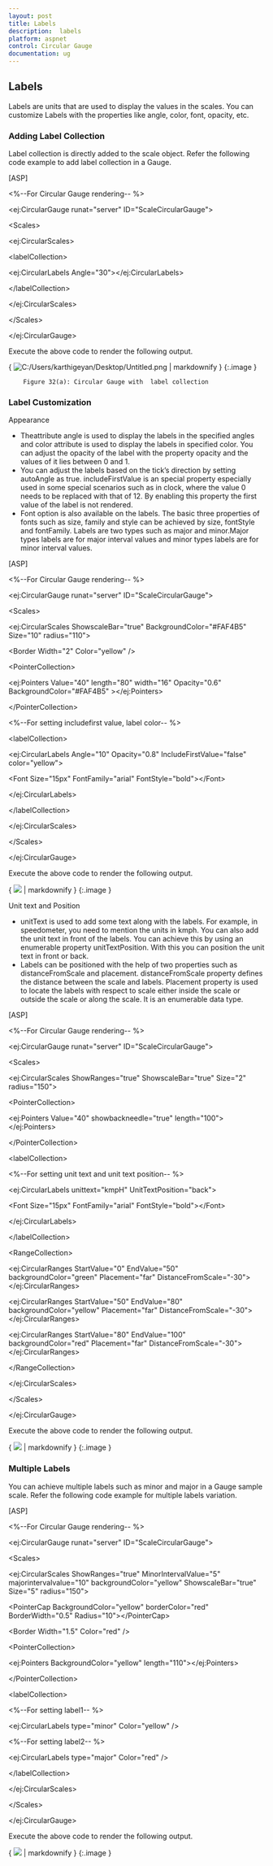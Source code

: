 ```yaml
---
layout: post
title: Labels
description:  labels
platform: aspnet
control: Circular Gauge
documentation: ug
---
```


##  Labels

Labels are units that are used to display the values in the scales. You can customize Labels with the properties like angle, color, font, opacity, etc.



### Adding Label Collection 

Label collection is directly added to the scale object. Refer the following code example to add label collection in a Gauge.





[ASP]

&lt;%--For Circular Gauge rendering-- %&gt;

&lt;ej:CircularGauge runat="server" ID="ScaleCircularGauge"&gt;

&lt;Scales&gt;

&lt;ej:CircularScales&gt;

&lt;labelCollection&gt;

&lt;ej:CircularLabels Angle="30"&gt;&lt;/ej:CircularLabels&gt;

&lt;/labelCollection&gt;

&lt;/ej:CircularScales&gt;

&lt;/Scales&gt;

&lt;/ej:CircularGauge&gt;



Execute the above code to render the following output.

{ ![C:/Users/karthigeyan/Desktop/Untitled.png](Labels_images/Labels_img1.png) | markdownify }
{:.image }


        Figure 32(a): Circular Gauge with  label collection

### Label Customization

Appearance

* Theattribute angle is used to display the labels in the specified angles and color attribute is used to display the labels in specified color. You can adjust the opacity of the label with the property opacity and the values of it lies between 0 and 1.
* You can adjust the labels based on the tick’s direction by setting autoAngle as true. includeFirstValue is an special property especially used in some special scenarios such as in clock, where the value 0 needs to be replaced with that of 12. By enabling this property the first value of the label is not rendered.
* Font option is also available on the labels. The basic three properties of fonts such as size, family and style can be achieved by size, fontStyle and fontFamily. Labels are two types such as major and minor.Major types labels are for major interval values and minor types labels are for minor interval values. 



[ASP]



&lt;%--For Circular Gauge rendering-- %&gt;

&lt;ej:CircularGauge runat="server" ID="ScaleCircularGauge"&gt;

&lt;Scales&gt;

&lt;ej:CircularScales ShowscaleBar="true" BackgroundColor="#FAF4B5" Size="10" radius="110"&gt;

&lt;Border Width="2" Color="yellow" /&gt;

&lt;PointerCollection&gt;

&lt;ej:Pointers Value="40" length="80" width="16" Opacity="0.6" BackgroundColor="#FAF4B5" &gt;&lt;/ej:Pointers&gt;

&lt;/PointerCollection&gt;

&lt;%--For setting includefirst value, label color-- %&gt;

&lt;labelCollection&gt;

&lt;ej:CircularLabels Angle="10" Opacity="0.8" IncludeFirstValue="false" color="yellow"&gt;

&lt;Font Size="15px" FontFamily="arial" FontStyle="bold"&gt;&lt;/Font&gt;

&lt;/ej:CircularLabels&gt;

&lt;/labelCollection&gt;

&lt;/ej:CircularScales&gt;

&lt;/Scales&gt;

&lt;/ej:CircularGauge&gt;





Execute the above code to render the following output.

{ ![](Labels_images/Labels_img2.png) | markdownify }
{:.image }


Unit text and Position

* unitText is used to add some text along with the labels. For example, in speedometer, you need to mention the units in kmph. You can also add the unit text in front of the labels. You can achieve this by using an enumerable property unitTextPosition. With this you can position the unit text in front or back.
* Labels can be positioned with the help of two properties such as distanceFromScale and placement. distanceFromScale property defines the distance between the scale and labels.  Placement property is used to locate the labels with respect to scale either inside the scale or outside the scale or along the scale. It is an enumerable data type.



[ASP]

&lt;%--For Circular Gauge rendering-- %&gt;

&lt;ej:CircularGauge runat="server" ID="ScaleCircularGauge"&gt;

&lt;Scales&gt;

&lt;ej:CircularScales ShowRanges="true" ShowscaleBar="true"  Size="2" radius="150"&gt;

&lt;PointerCollection&gt;

&lt;ej:Pointers Value="40" showbackneedle="true" length="100"&gt;&lt;/ej:Pointers&gt;

&lt;/PointerCollection&gt;

&lt;labelCollection&gt;

&lt;%--For setting unit text and unit text position-- %&gt;

&lt;ej:CircularLabels unittext="kmpH" UnitTextPosition="back"&gt;

&lt;Font Size="15px" FontFamily="arial" FontStyle="bold"&gt;&lt;/Font&gt;

&lt;/ej:CircularLabels&gt;

&lt;/labelCollection&gt;

&lt;RangeCollection&gt;

&lt;ej:CircularRanges StartValue="0" EndValue="50" backgroundColor="green" Placement="far" DistanceFromScale="-30"&gt;&lt;/ej:CircularRanges&gt;

&lt;ej:CircularRanges StartValue="50" EndValue="80" backgroundColor="yellow" Placement="far" DistanceFromScale="-30"&gt;&lt;/ej:CircularRanges&gt;

&lt;ej:CircularRanges StartValue="80" EndValue="100" backgroundColor="red" Placement="far" DistanceFromScale="-30"&gt;&lt;/ej:CircularRanges&gt;

&lt;/RangeCollection&gt;

&lt;/ej:CircularScales&gt;

&lt;/Scales&gt;

&lt;/ej:CircularGauge&gt;



Execute the above code to render the following output.

{ ![](Labels_images/Labels_img3.png) | markdownify }
{:.image }










### Multiple Labels

You can achieve multiple labels such as minor and major in a Gauge sample scale. Refer the following code example for multiple labels variation.



[ASP]



&lt;%--For Circular Gauge rendering-- %&gt;

&lt;ej:CircularGauge runat="server" ID="ScaleCircularGauge"&gt;

&lt;Scales&gt;

&lt;ej:CircularScales ShowRanges="true" MinorIntervalValue="5" majorintervalvalue="10" backgroundColor="yellow" ShowscaleBar="true"  Size="5" radius="150"&gt;

&lt;PointerCap BackgroundColor="yellow" borderColor="red" BorderWidth="0.5" Radius="10"&gt;&lt;/PointerCap&gt;

&lt;Border Width="1.5" Color="red" /&gt;

&lt;PointerCollection&gt;

&lt;ej:Pointers BackgroundColor="yellow" length="110"&gt;&lt;/ej:Pointers&gt;

&lt;/PointerCollection&gt;

&lt;labelCollection&gt;

&lt;%--For setting label1-- %&gt;

&lt;ej:CircularLabels type="minor" Color="yellow" /&gt;

&lt;%--For setting label2-- %&gt;

&lt;ej:CircularLabels type="major" Color="red" /&gt;

&lt;/labelCollection&gt;

&lt;/ej:CircularScales&gt;

&lt;/Scales&gt;

&lt;/ej:CircularGauge&gt;





Execute the above code to render the following output.

{ ![](Labels_images/Labels_img4.png) | markdownify }
{:.image }




